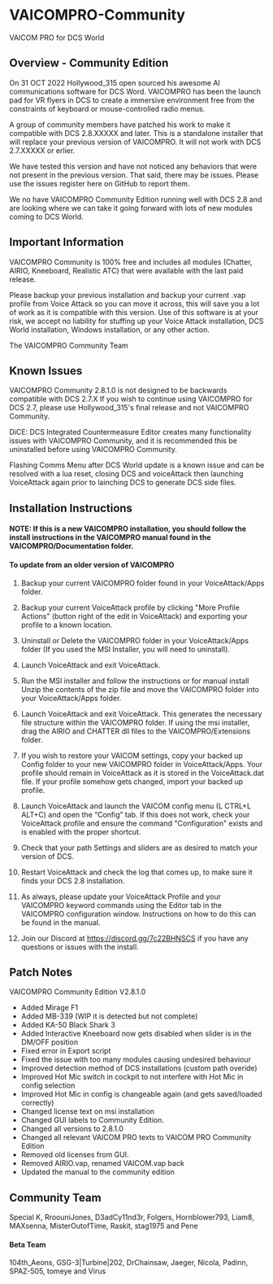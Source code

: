 # VAICOMPRO-Community
VAICOM PRO for DCS World

## Overview - Community Edition

On 31 OCT 2022 Hollywood_315 open sourced his awesome AI communications software for DCS Word. VAICOMPRO has been the launch pad for VR flyers in DCS to create a
immersive environment free from the constraints of keyboard or mouse-controlled radio menus.

A group of community members have patched his work to make it compatible with DCS 2.8.XXXXX and later. This is a standalone installer that will replace your previous version of VAICOMPRO. It will not work with DCS 2.7.XXXXX or erlier.

We have tested this version and have not noticed any behaviors that were not present in the previous version. That said, there may be issues. Please use the issues register here on GitHub to report them.

We no have VAICOMPRO Community Edition running well with DCS 2.8 and are looking where we can take it going forward with lots of new modules coming to DCS World.

## Important Information

VAICOMPRO Community is 100% free and includes all modules (Chatter, AIRIO, Kneeboard, Realistic ATC) that were available with the last paid release.

Please backup your previous installation and backup your current .vap profile from Voice Attack so you can move it across, this will save you a lot of work as it is compatible with this version.
Use of this software is at your risk, we accept no liability for stuffing up your Voice Attack installation, DCS World installation, Windows installation, or any other action.

The VAICOMPRO Community Team

## Known Issues

VAICOMPRO Community 2.8.1.0 is not designed to be backwards compatible with DCS 2.7.X If you wish to continue using VAICOMPRO for DCS 2.7, please use Hollywood_315's final release and not VAICOMPRO Community.

DiCE: DCS Integrated Countermeasure Editor creates many functionality issues with VAICOMPRO Community, and it is recommended this be uninstalled before using VAICOMPRO Community.

Flashing Comms Menu after DCS World update is a known issue and can be resolved with a lua reset, closing DCS and voiceAttack then launching VoiceAttack again prior to lainching DCS to generate DCS side files.


## Installation Instructions

#### NOTE: If this is a new VAICOMPRO installation, you should follow the install instructions in the VAICOMPRO manual found in the VAICOMPRO/Documentation folder.
	
#### To update from an older version of VAICOMPRO

1. Backup your current VAICOMPRO folder found in your VoiceAttack/Apps folder.

2. Backup your current VoiceAttack profile by clicking "More Profile Actions" (button right of the edit in VoiceAttack) and exporting your profile to a known location.

3. Uninstall or Delete the VAICOMPRO folder in your VoiceAttack/Apps folder (If you used the MSI Installer, you will need to uninstall).

4. Launch VoiceAttack and exit VoiceAttack.

5. Run the MSI installer and follow the instructions or for manual install Unzip the contents of the zip file and move the VAICOMPRO folder into your VoiceAttack/Apps folder.
	
6. Launch VoiceAttack and exit VoiceAttack. This generates the necessary file structure within the VAICOMPRO folder. If using the msi installer, drag the AIRIO and CHATTER dll files to the VAICOMPRO/Extensions folder.

7. If you wish to restore your VAICOM settings, copy your backed up Config folder to your new VAICOMPRO folder in VoiceAttack/Apps. Your profile should remain in VoiceAttack as it is stored in the VoiceAttack.dat file. If your profile somehow gets changed, import your backed up profile.
	
8. Launch VoiceAttack and launch the VAICOM config menu (L CTRL+L ALT+C) and open the “Config” tab. If this does not work, check your VoiceAttack profile and ensure the command "Configuration" exists and is enabled with the proper shortcut.

9. Check that your path Settings and sliders are as desired to match your version of DCS.

10. Restart VoiceAttack and check the log that comes up, to make sure it finds your DCS 2.8 installation.

11. As always, please update your VoiceAttack Profile and your VAICOMPRO keyword commands using the Editor tab in the VAICOMPRO configuration window. Instructions on how to do this can be found in the manual.
	
12. Join our Discord at https://discord.gg/7c22BHNSCS if you have any questions or issues with the install.

## Patch Notes

VAICOMPRO Community Edition V2.8.1.0

- Added Mirage F1
- Added MB-339 (WIP it is detected but not complete)
- Added KA-50 Black Shark 3
- Added Interactive Kneeboard now gets disabled when slider is in the DM/OFF position
- Fixed error in Export script
- Fixed the issue with too many modules causing undesired behaviour
- Improved detection method of DCS installations (custom path overide)
- Improved Hot Mic switch in cockpit to not interfere with Hot Mic in config selection
- Improved Hot Mic in config is changeable again (and gets saved/loaded correctly)
- Changed license text on msi installation
- Changed GUI labels to Community Edition.
- Changed all versions to 2.8.1.0
- Changed all relevant VAICOM PRO texts to VAICOM PRO Community Edition
- Removed old licenses from GUI.
- Removed AIRIO.vap, renamed VAICOM.vap back
- Updated the manual to the community edition

## Community Team

Special K, RroouniJones, D3adCy11nd3r, Folgers, Hornblower793, Liam8, MAXsenna, MisterOutofTime, Raskit, stag1975 and Pene

#### Beta Team
104th_Aeons, GSG-3|Turbine|202, DrChainsaw, Jaeger, Nicola, Padinn, SPAZ-505, tomeye and Virus